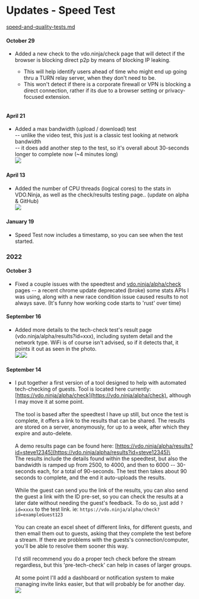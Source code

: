 # Updates - Speed Test

[speed-and-quality-tests.md](../steves-helper-apps/speed-and-quality-tests.md "mention")

#### October 29

*   Added a new check to the vdo.ninja/check page that will detect if the browser is blocking direct p2p by means of blocking IP leaking.

    * This will help identify users ahead of time who might end up going thru a TURN relay server, when they don't need to be.
    * This won't detect if there is a corporate firewall or VPN is blocking a direct connection, rather if its due to a browser setting or privacy-focused extension.

    <figure><img src="../.gitbook/assets/image (3) (1) (1) (1) (1).png" alt=""><figcaption></figcaption></figure>

#### April 21

* Added a max bandwidth (upload / download) test\
  \-- unlike the video test, this just is a classic test looking at network bandwidth\
  \-- it does add another step to the test, so it's overall about 30-seconds longer to complete now (\~4 minutes long)\
  ![](<../.gitbook/assets/image (17).png>)

#### April 13

* Added the number of CPU threads (logical cores) to the stats in VDO.Ninja, as well as the check/results testing page.. (update on alpha & GitHub)\
  ![](<../.gitbook/assets/image (13) (5).png>)

#### January 19

* Speed Test now includes a timestamp, so you can see when the test started.

### 2022

#### October 3

* Fixed a couple issues with the speedtest and [vdo.ninja/alpha/check](https://vdo.ninja/alpha/check) pages -- a recent chrome update deprecated (broke) some stats APIs I was using, along with a new race condition issue caused results to not always save. (It's funny how working code starts to 'rust' over time)

#### September 16

* Added more details to the tech-check test's result page (vdo.ninja/alpha/results?id=xxx), including system detail and the network type. WiFi is of course isn't advised, so if it detects that, it points it out as seen in the photo.\
  ![](<../.gitbook/assets/image (15) (2) (1).png>)![](<../.gitbook/assets/image (17) (2).png>)

#### September 14

* I put together a first version of a tool designed to help with automated tech-checking of guests. Tool is located here currently: [https://vdo.ninja/alpha/check](https://vdo.ninja/alpha/check), although I may move it at some point.\
  \
  The tool is based after the speedtest I have up still, but once the test is complete, it offers a link to the results that can be shared. The results are stored on a server, anonymously, for up to a week, after which they expire and auto-delete.\
  \
  A demo results page can be found here: [https://vdo.ninja/alpha/results?id=steve12345](https://vdo.ninja/alpha/results?id=steve12345)\
  \
  The results include the details found within the speedtest, but also the bandwidth is ramped up from 2500, to 4000, and then to 6000 -- 30-seconds each, for a total of 90-seconds. The test then takes about 90 seconds to complete, and the end it auto-uploads the results.\
  \
  While the guest can send you the link of the results, you can also send the guest a link with the ID pre-set, so you can check the results at a later date without needing the guest's feedback. To do so, just add `?id=xxxx` to the test link. ie: `https://vdo.ninja/alpha/check?id=exampleGuest123`\
  \
  You can create an excel sheet of different links, for different guests, and then email them out to guests, asking that they complete the test before a stream. If there are problems with the guests's connection/computer, you'll be able to resolve them sooner this way.\
  \
  I'd still recommend you do a proper tech check before the stream regardless, but this 'pre-tech-check' can help in cases of larger groups.\
  \
  At some point I'll add a dashboard or notification system to make managing invite links easier, but that will probably be for another day.\
  ![](<../.gitbook/assets/image (1) (2) (6) (1).png>)

